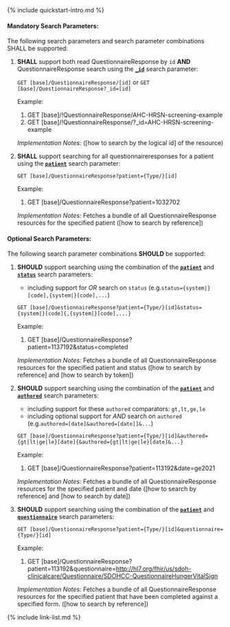 

<!-- Source = /Users/ehaas/Documents/FHIR/US-Core/input/. This file is generated by SearchParameterMakerR4.ipynb Do not edit directly. -->{% include quickstart-intro.md %}

#### Mandatory Search Parameters:

The following search parameters and search parameter combinations SHALL be supported:

1. **SHALL** support both read QuestionnaireResponse by `id` **AND** QuestionnaireResponse search using the **[`_id`](SearchParameter-us-core-questionnaireresponse-id.html)** search parameter:

    `GET [base]/QuestionnaireResponse/[id]` or `GET [base]/QuestionnaireResponse?_id=[id]`

    Example:
    
      1. GET [base]/!QuestionnaireResponse/AHC-HRSN-screening-example
      1. GET [base]/!QuestionnaireResponse/?_id=AHC-HRSN-screening-example

    *Implementation Notes:*  ([how to search by the logical id] of the resource)

1. **SHALL** support searching for all questionnaireresponses for a patient using the **[`patient`](SearchParameter-us-core-questionnaireresponse-patient.html)** search parameter:

    `GET [base]/QuestionnaireResponse?patient={Type/}[id]`

    Example:
    
      1. GET [base]/QuestionnaireResponse?patient=1032702

    *Implementation Notes:* Fetches a bundle of all QuestionnaireResponse resources for the specified patient ([how to search by reference])


#### Optional Search Parameters:

The following search parameter combinations **SHOULD** be supported:

1. **SHOULD** support searching using the combination of the **[`patient`](SearchParameter-us-core-questionnaireresponse-patient.html)** and **[`status`](SearchParameter-us-core-questionnaireresponse-status.html)** search parameters:
    - including support for *OR* search on `status` (e.g.`status={system|}[code],{system|}[code],...`)

    `GET [base]/QuestionnaireResponse?patient={Type/}[id]&status={system|}[code]{,{system|}[code],...}`

    Example:
    
      1. GET [base]/QuestionnaireResponse?patient=1137192&amp;status=completed

    *Implementation Notes:* Fetches a bundle of all QuestionnaireResponse resources for the specified patient and status ([how to search by reference] and [how to search by token])

1. **SHOULD** support searching using the combination of the **[`patient`](SearchParameter-us-core-questionnaireresponse-patient.html)** and **[`authored`](SearchParameter-us-core-questionnaireresponse-authored.html)** search parameters:
    - including support for these `authored` comparators: `gt,lt,ge,le`
    - including optional support for *AND* search on `authored` (e.g.`authored=[date]&authored=[date]]&...`)

    `GET [base]/QuestionnaireResponse?patient={Type/}[id]&authored={gt|lt|ge|le}[date]{&authored={gt|lt|ge|le}[date]&...}`

    Example:
    
      1. GET [base]/QuestionnaireResponse?patient=113192&amp;date=ge2021

    *Implementation Notes:* Fetches a bundle of all QuestionnaireResponse resources for the specified patient and date ([how to search by reference] and [how to search by date])

1. **SHOULD** support searching using the combination of the **[`patient`](SearchParameter-us-core-questionnaireresponse-patient.html)** and **[`questionnaire`](SearchParameter-us-core-questionnaireresponse-questionnaire.html)** search parameters:

    `GET [base]/QuestionnaireResponse?patient={Type/}[id]&questionnaire={Type/}[id]`

    Example:
    
      1. GET [base]/QuestionnaireResponse?patient=113192&amp;questionnaire=http://hl7.org/fhir/us/sdoh-clinicalcare/Questionnaire/SDOHCC-QuestionnaireHungerVitalSign

    *Implementation Notes:* Fetches a bundle of all QuestionnaireResponse resources for the specified patient that have been completed against a specified form. ([how to search by reference])




{% include link-list.md %}